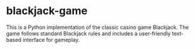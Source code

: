 # blackjack-game
This is a Python implementation of the classic casino game Blackjack. The game follows standard Blackjack rules and includes a user-friendly text-based interface for gameplay.
